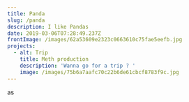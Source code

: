 ```yaml
---
title: Panda
slug: /panda
description: I like Pandas
date: 2019-03-06T07:28:49.237Z
frontImage: /images/62a53609e2323c0663610c75fae5eefb.jpg
projects:
  - alt: Trip
    title: Meth production
    description: 'Wanna go for a trip ? '
    image: /images/75b6a7aafc70c22b6de61cbcf8783f9c.jpg
---
```

as
